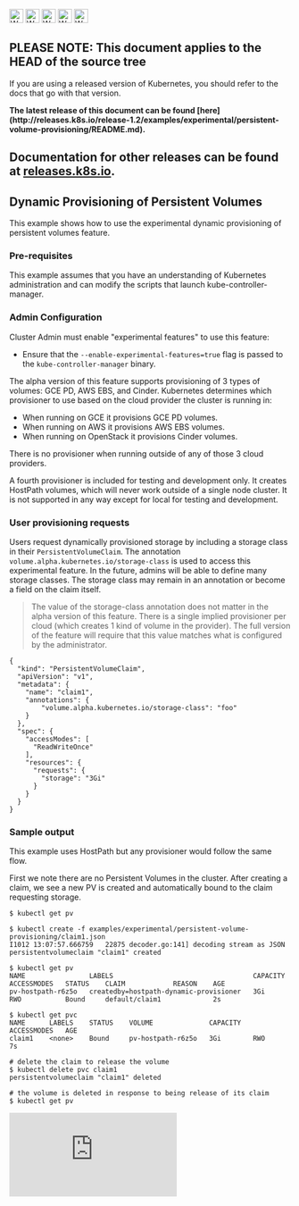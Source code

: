 <!-- BEGIN MUNGE: UNVERSIONED_WARNING -->

<!-- BEGIN STRIP_FOR_RELEASE -->

<img src="http://kubernetes.io/img/warning.png" alt="WARNING"
     width="25" height="25">
<img src="http://kubernetes.io/img/warning.png" alt="WARNING"
     width="25" height="25">
<img src="http://kubernetes.io/img/warning.png" alt="WARNING"
     width="25" height="25">
<img src="http://kubernetes.io/img/warning.png" alt="WARNING"
     width="25" height="25">
<img src="http://kubernetes.io/img/warning.png" alt="WARNING"
     width="25" height="25">

<h2>PLEASE NOTE: This document applies to the HEAD of the source tree</h2>

If you are using a released version of Kubernetes, you should
refer to the docs that go with that version.

<!-- TAG RELEASE_LINK, added by the munger automatically -->
<strong>
The latest release of this document can be found
[here](http://releases.k8s.io/release-1.2/examples/experimental/persistent-volume-provisioning/README.md).

Documentation for other releases can be found at
[releases.k8s.io](http://releases.k8s.io).
</strong>
--

<!-- END STRIP_FOR_RELEASE -->

<!-- END MUNGE: UNVERSIONED_WARNING -->

## Dynamic Provisioning of Persistent Volumes

This example shows how to use the experimental dynamic provisioning of persistent volumes feature.

### Pre-requisites

This example assumes that you have an understanding of Kubernetes administration and can modify the
scripts that launch kube-controller-manager.

### Admin Configuration

Cluster Admin must enable "experimental features" to use this feature:
* Ensure that the `--enable-experimental-features=true` flag is passed to the `kube-controller-manager` binary.

The alpha version of this feature supports provisioning of 3 types of volumes: GCE PD, AWS EBS, and Cinder.
Kubernetes determines which provisioner to use based on the cloud provider the cluster is running in:
* When running on GCE it provisions GCE PD volumes.
* When running on AWS it provisions AWS EBS volumes.
* When running on OpenStack it provisions Cinder volumes.

There is no provisioner when running outside of any of those 3 cloud providers.

A fourth provisioner is included for testing and development only.  It creates HostPath volumes,
which will never work outside of a single node cluster. It is not supported in any way except for
local for testing and development.


### User provisioning requests

Users request dynamically provisioned storage by including a storage class in their `PersistentVolumeClaim`.
The annotation `volume.alpha.kubernetes.io/storage-class` is used to access this experimental feature.
In the future, admins will be able to define many storage classes.
The storage class may remain in an annotation or become a field on the claim itself.

> The value of the storage-class annotation does not matter in the alpha version of this feature.  There is
a single implied provisioner per cloud (which creates 1 kind of volume in the provider).  The full version of the feature
will require that this value matches what is configured by the administrator.

```
{
  "kind": "PersistentVolumeClaim",
  "apiVersion": "v1",
  "metadata": {
    "name": "claim1",
    "annotations": {
        "volume.alpha.kubernetes.io/storage-class": "foo"
    }
  },
  "spec": {
    "accessModes": [
      "ReadWriteOnce"
    ],
    "resources": {
      "requests": {
        "storage": "3Gi"
      }
    }
  }
}
```

### Sample output

This example uses HostPath but any provisioner would follow the same flow.

First we note there are no Persistent Volumes in the cluster.  After creating a claim, we see a new PV is created
and automatically bound to the claim requesting storage.


``` 
$ kubectl get pv

$ kubectl create -f examples/experimental/persistent-volume-provisioning/claim1.json
I1012 13:07:57.666759   22875 decoder.go:141] decoding stream as JSON
persistentvolumeclaim "claim1" created

$ kubectl get pv
NAME                LABELS                                   CAPACITY   ACCESSMODES   STATUS    CLAIM            REASON    AGE
pv-hostpath-r6z5o   createdby=hostpath-dynamic-provisioner   3Gi        RWO           Bound     default/claim1             2s

$ kubectl get pvc
NAME      LABELS    STATUS    VOLUME              CAPACITY   ACCESSMODES   AGE
claim1    <none>    Bound     pv-hostpath-r6z5o   3Gi        RWO           7s

# delete the claim to release the volume
$ kubectl delete pvc claim1
persistentvolumeclaim "claim1" deleted

# the volume is deleted in response to being release of its claim
$ kubectl get pv

```

<!-- BEGIN MUNGE: GENERATED_ANALYTICS -->
[![Analytics](https://kubernetes-site.appspot.com/UA-36037335-10/GitHub/examples/experimental/persistent-volume-provisioning/README.md?pixel)]()
<!-- END MUNGE: GENERATED_ANALYTICS -->
